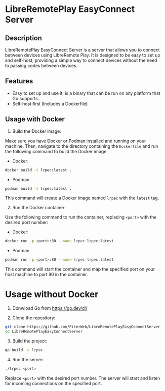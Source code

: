 # LibreRemotePlay EasyConnect Server

## Description

LibreRemotePlay EasyConnect Server is a server that allows you to connect between devices using LibreRemote Play. It is designed to be easy to set up and self-host, providing a simple way to connect devices without the need to passing codes between devices.

## Features

- Easy to set up and use it, is a binary that can be run on any platform that Go supports.
- Self-host first (Includes a Dockerfile)

## Usage with Docker

1. Build the Docker image:

Make sure you have Docker or Podman installed and running on your machine. Then, navigate to the directory containing the `Dockerfile` and run the following command to build the Docker image:

- Docker:
```bash
docker build -t lrpec:latest .
```

- Podman:
```bash
podman build -t lrpec:latest .
```

This command will create a Docker image named `lrpec` with the `latest` tag.

2. Run the Docker container:

Use the following command to run the container, replacing `<port>` with the desired port number:

- Docker:
```bash
docker run -p <port>:80 --name lrpec lrpec:latest
```

- Podman:
```bash
podman run -p <port>:80 --name lrpec lrpec:latest
```
This command will start the container and map the specified port on your host machine to port 80 in the container.

# Usage without Docker

1. Donwload Go from https://go.dev/dl/

2. Clone the repository:
```bash
git clone https://github.com/PiterWeb/LibreRemotePlayEasyConnectServer
cd LibreRemotePlayEasyConnectServer
```

3. Build the project:
```bash
go build -o lrpec
```
4. Run the server:
```bash
./lrpec <port>
```

Replace `<port>` with the desired port number. The server will start and listen for incoming connections on the specified port.

